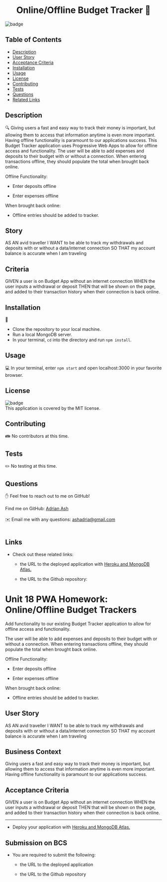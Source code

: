 

  <h1 align="center">Online/Offline Budget Tracker 👋</h1>
  
  ![badge](https://img.shields.io/badge/license-MIT-brightgreen)<br />

  ## Table of Contents
  - [Description](#Description)
  - [User Story](#Story)
  - [Acceptance Criteria](#Criteria)
  - [Installation](#Installation)
  - [Usage](#Usage)
  - [License](#License)
  - [Contributing](#Contributors)
  - [Tests](#Tests)
  - [Questions](#Issues)
  - [Related Links](#Links)

  ## Description
  🔍 Giving users a fast and easy way to track their money is important, but allowing them to access that information anytime is even more important. Having offline functionality is paramount to our applications success.  This Budget Tracker application uses Progressive Web Apps to allow for offline access and functionality.  The user will be able to add expenses and deposits to their budget with or without a connection. When entering transactions offline, they should populate the total when brought back online.

  Offline Functionality:

  * Enter deposits offline

  * Enter expenses offline

When brought back online:

  * Offline entries should be added to tracker.

## Story
AS AN avid traveller
I WANT to be able to track my withdrawals and deposits with or without a data/internet connection
SO THAT my account balance is accurate when I am traveling

## Criteria
GIVEN a user is on Budget App without an internet connection
WHEN the user inputs a withdrawal or deposit
THEN that will be shown on the page, and added to their transaction history when their connection is back online.

  ## Installation
  💾  
  *   Clone the repository to your local machine.
  *   Run a local MongoDB server.
  *   In your terminal, `cd` into the directory and run `npm install`.

  ## Usage
  💻 In your terminal, enter `npm start` and open localhost:3000 in your favorite browser.
  ## License
  ![badge](https://img.shields.io/badge/license-MIT-brightgreen)
  <br />
  This application is covered by the MIT license. 
  ## Contributing
  👪 No contributors at this time.
  ## Tests
  ✏️ No testing at this time.
  ## Questions
  ✋ Feel free to reach out to me on GitHub!<br />
  <br />
  Find me on GitHub: [Adrian Ash](https://github.com/ashadria1)<br />
  <br />
  ✉️ Email me with any questions: ashadria@gmail.com<br /><br />
    

## Links

* Check out these related links:

  * the URL to the deployed application with [Heroku and MongoDB Atlas.](../04-Important/MongoAtlas-Deploy.md)

  * the URL to the Github repository:

# Unit 18 PWA Homework: Online/Offline Budget Trackers

Add functionality to our existing Budget Tracker application to allow for offline access and functionality.

The user will be able to add expenses and deposits to their budget with or without a connection. When entering transactions offline, they should populate the total when brought back online.

Offline Functionality:

  * Enter deposits offline

  * Enter expenses offline

When brought back online:

  * Offline entries should be added to tracker.

## User Story
AS AN avid traveller
I WANT to be able to track my withdrawals and deposits with or without a data/internet connection
SO THAT my account balance is accurate when I am traveling

## Business Context

Giving users a fast and easy way to track their money is important, but allowing them to access that information anytime is even more important. Having offline functionality is paramount to our applications success.


## Acceptance Criteria
GIVEN a user is on Budget App without an internet connection
WHEN the user inputs a withdrawal or deposit
THEN that will be shown on the page, and added to their transaction history when their connection is back online.

- - -



* Deploy your application with [Heroku and MongoDB Atlas.](../04-Important/MongoAtlas-Deploy.md)

## Submission on BCS

* You are required to submit the following:

  * the URL to the deployed application

  * the URL to the Github repository

